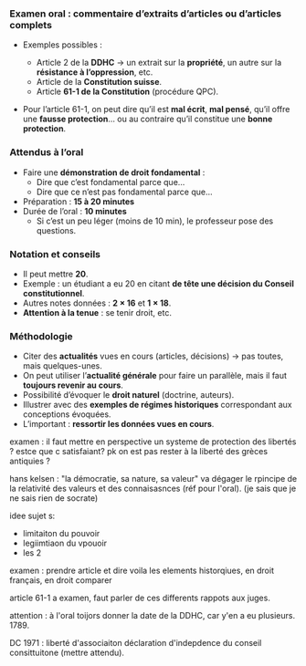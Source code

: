 ### Examen oral : commentaire d’extraits d’articles ou d’articles complets

- Exemples possibles :
    - Article 2 de la **DDHC** → un extrait sur la **propriété**, un autre sur la **résistance à l’oppression**, etc.
    - Article de la **Constitution suisse**.
    - Article **61-1 de la Constitution** (procédure QPC).

- Pour l’article 61-1, on peut dire qu’il est **mal écrit**, **mal pensé**, qu’il offre une **fausse protection**… ou au contraire qu’il constitue une **bonne protection**.    
### Attendus à l’oral
- Faire une **démonstration de droit fondamental** :
    - Dire que c’est fondamental parce que…
    - Dire que ce n’est pas fondamental parce que…
- Préparation : **15 à 20 minutes**
- Durée de l’oral : **10 minutes**
    - Si c’est un peu léger (moins de 10 min), le professeur pose des questions.

### Notation et conseils
- Il peut mettre **20**.
- Exemple : un étudiant a eu 20 en citant **de tête une décision du Conseil constitutionnel**.
- Autres notes données : **2 × 16** et **1 × 18**.
- **Attention à la tenue** : se tenir droit, etc.

### Méthodologie
- Citer des **actualités** vues en cours (articles, décisions) → pas toutes, mais quelques-unes.
- On peut utiliser l’**actualité générale** pour faire un parallèle, mais il faut **toujours revenir au cours**.
- Possibilité d’évoquer le **droit naturel** (doctrine, auteurs).
- Illustrer avec des **exemples de régimes historiques** correspondant aux conceptions évoquées.
- L’important : **ressortir les données vues en cours**.


examen : il faut mettre en perspective un systeme de protection des libertés ? estce que c satisfaiant? pk on est pas rester à la liberté des grèces antiquies ? 

hans kelsen : "la démocratie, sa nature, sa valeur" va dégager le rpincipe de la relativité des valeurs et des connaisasnces (réf pour l'oral). (je sais que je ne sais rien de socrate)

idee sujet s:
- limitaiton du pouvoir
- legiimtiaon du vpouoir
- les 2

examen : prendre article et dire voila les elements historqiues, en droit français, en droit comparer

article 61-1 a examen, faut parler de ces differents rappots aux juges.


attention : à l'oral toijors donner la date de la DDHC, car y'en a eu plusieurs. 1789.

DC 1971 : liberté d'associaiton déclaration d'indepdence du conseil consittuitone (mettre attendu).

